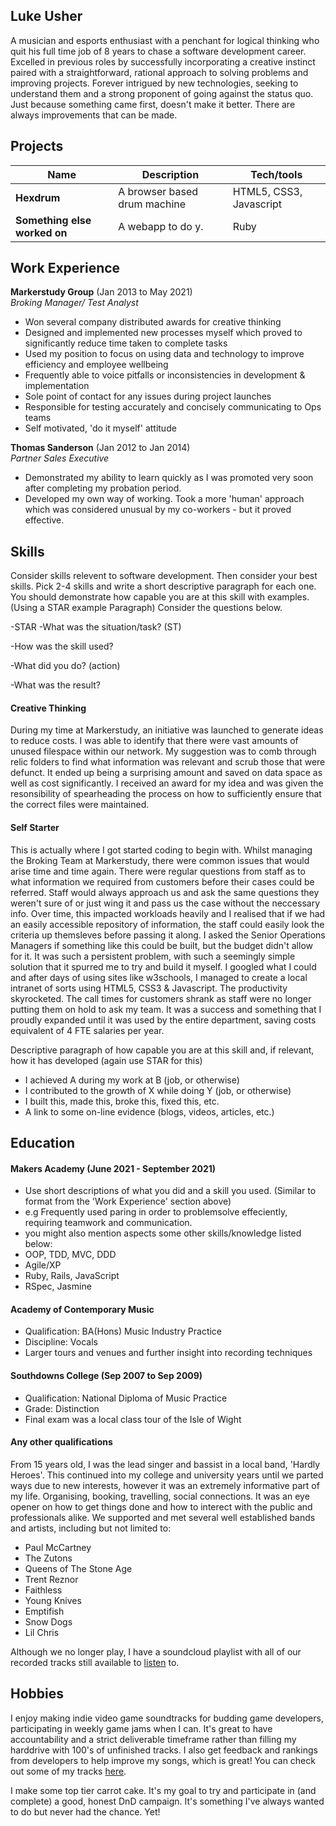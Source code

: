 ## Luke Usher

A musician and esports enthusiast with a penchant for logical thinking who quit his full time job of 8 years to chase a software development career.
Excelled in previous roles by successfully incorporating a creative instinct paired with a straightforward, rational approach to solving problems and improving projects.
Forever intrigued by new technologies, seeking to understand them and a strong proponent of going against the status quo. Just because something came first, doesn't make it better.
There are always improvements that can be made.

## Projects

| Name                         | Description       | Tech/tools        |
| ---------------------------- | ----------------- | ----------------- |
| **Hexdrum**                  | A browser based drum machine | HTML5, CSS3, Javascript |
| **Something else worked on** | A webapp to do y. | Ruby              |

## Work Experience

**Markerstudy Group** (Jan 2013 to May 2021)  
_Broking Manager/ Test Analyst_ 

- Won several company distributed awards for creative thinking
- Designed and implemented new processes myself which proved to significantly reduce time taken to complete tasks
- Used my position to focus on using data and technology to improve efficiency and employee wellbeing
- Frequently able to voice pitfalls or inconsistencies in development & implementation
- Sole point of contact for any issues during project launches
- Responsible for testing accurately and concisely communicating to Ops teams
- Self motivated, 'do it myself' attitude

**Thomas Sanderson** (Jan 2012 to Jan 2014)  
_Partner Sales Executive_

- Demonstrated my ability to learn quickly as I was promoted very soon after completing my probation period.
- Developed my own way of working. Took a more 'human' approach which was considered unusual by my co-workers - but it proved effective.

## Skills


Consider skills relevent to software development. Then consider your best skills. Pick 2-4 skills and write a short descriptive paragraph for each one. You should demonstrate how capable you are at this skill with examples.
(Using a STAR example Paragraph) Consider the questions below.

-STAR
-What was the situation/task? (ST)

-How was the skill used?

-What did you do? (action)

-What was the result?


#### Creative Thinking

During my time at Markerstudy, an initiative was launched to generate ideas to reduce costs. I was able to identify that there were vast amounts of unused filespace within our network.
My suggestion was to comb through relic folders to find what information was relevant and scrub those that were defunct. It ended up being a surprising amount and saved on data space as well as cost significantly.
I received an award for my idea and was given the resonsibility of spearheading the process on how to sufficiently ensure that the correct files were maintained.

#### Self Starter

This is actually where I got started coding to begin with. Whilst managing the Broking Team at Markerstudy, there were common issues that would arise time and time again. There were regular questions from staff as to what information we required from customers
before their cases could be referred. Staff would always approach us and ask the same questions they weren't sure of or just wing it and pass us the case without the neccessary info. Over time, this impacted workloads heavily and I realised that if we had an easily accessible repository of information, the staff could easily look the criteria up themsleves before passing it along.
I asked the Senior Operations Managers if something like this could be built, but the budget didn't allow for it. It was such a persistent problem, with such a seemingly simple solution that it spurred me to 
try and build it myself. I googled what I could and after days of using sites like w3schools, I managed to create a local intranet of sorts using HTML5, CSS3 & Javascript. The productivity skyrocketed.
The call times for customers shrank as staff were no longer putting them on hold to ask my team. It was a success and something that I proudly expanded until it was used by the entire department, saving costs equivalent of 4 FTE salaries per year.


Descriptive paragraph of how capable you are at this skill and, if relevant, how it has developed (again use STAR for this)

- I achieved A during my work at B (job, or otherwise)
- I contributed to the growth of X while doing Y (job, or otherwise)
- I built this, made this, broke this, fixed this, etc.
- A link to some on-line evidence (blogs, videos, articles, etc.)

## Education

#### Makers Academy (June 2021 - September 2021)
- Use short descriptions of what you did and a skill you used. (Similar to format from the 'Work Experience' section above)
- e.g Frequently used paring in order to problemsolve effeciently, requiring teamwork and communication.
- you might also mention aspects some other skills/knowledge listed below: 
- OOP, TDD, MVC, DDD
- Agile/XP
- Ruby, Rails, JavaScript
- RSpec, Jasmine

#### Academy of Contemporary Music
- Qualification: BA(Hons) Music Industry Practice
- Discipline: Vocals
- Larger tours and venues and further insight into recording techniques

#### Southdowns College  (Sep 2007 to Sep 2009)
- Qualification: National Diploma of Music Practice
- Grade: Distinction
- Final exam was a local class tour of the Isle of Wight

#### Any other qualifications

From 15 years old, I was the lead singer and bassist in a local band, 'Hardly Heroes'.
This continued into my college and university years until we parted ways due to new interests, however it was an extremely informative part of my life.
Organising, booking, travelling, social connections. It was an eye opener on how to get things done and how to interect with the public and professionals alike.
We supported and met several well established bands and artists, including but not limited to:

- Paul McCartney
- The Zutons
- Queens of The Stone Age
- Trent Reznor
- Faithless
- Young Knives
- Emptifish
- Snow Dogs
- Lil Chris

Although we no longer play, I have a soundcloud playlist with all of our recorded tracks still available to [listen](https://soundcloud.com/luke-usher-964328048) to.

## Hobbies

I enjoy making indie video game soundtracks for budding game developers, participating in weekly game jams when I can.
It's great to have accountability and a strict deliverable timeframe rather than filling my harddrive with 100's of unfinished tracks.
I also get feedback and rankings from developers to help improve my songs, which is great!
You can check out some of my tracks [here](https://https://soundcloud.com/octonyte).

I make some top tier carrot cake. 
It's my goal to try and participate in (and complete) a good, honest DnD campaign. It's something I've always wanted to do but never had the chance. Yet!
